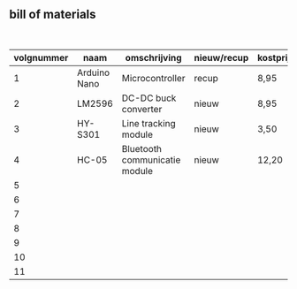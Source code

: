 ## bill of materials
<br />

|volgnummer|naam|omschrijving|nieuw/recup|kostprijs/stuk|aantal|subtotaal|
|----------|----|------------|-----------|---------|------|---------|
|         1|Arduino Nano|Microcontroller|recup|8,95|     1 |     8.95    |
|         2|LM2596|DC-DC buck converter|nieuw|8,95|1|8,95|
|         3|HY-S301|Line tracking module|nieuw|3,50|1|3,50|
|         4|HC-05|Bluetooth communicatie module|nieuw           |12,20|1|12,20 |
|         5|    |            |           |              |      |         |
|         6|    |            |           |              |      |         |
|         7|    |            |           |              |      |         |
|         8|    |            |           |              |      |         |
|         9|    |            |           |              |      |         |
|         10|    |            |           |              |      |         |
|         11|    |            |           |              |      |         |

